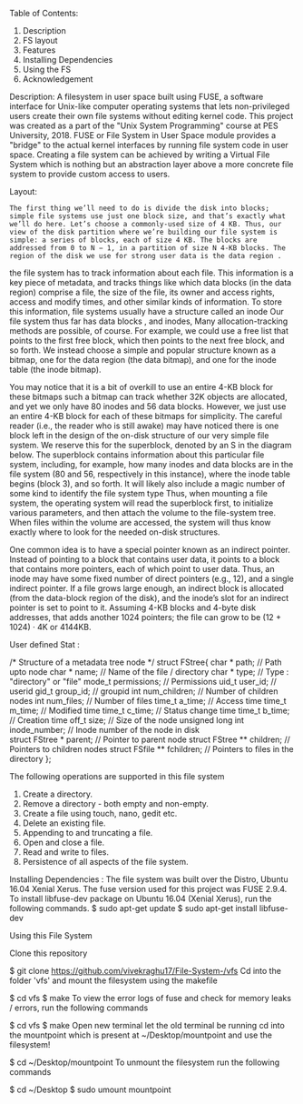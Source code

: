 Table of Contents:
1.	Description 
2.	FS layout 
3.	Features
4.	Installing Dependencies  
5.	Using the FS
6.	 Acknowledgement


Description:
	A filesystem in user space built using FUSE, a software interface for Unix-like computer operating systems that lets non-privileged users create their own file systems without editing kernel code. This project was created as a part of the "Unix System Programming" course at PES University, 2018.
	FUSE or File System in User Space module provides a "bridge" to the actual kernel interfaces by running file system code in user space. Creating a file system can be achieved by writing a Virtual File System which is nothing but an abstraction layer above a more concrete file system to provide custom access to users.

Layout:

	The first thing we’ll need to do is divide the disk into blocks; simple file systems use just one block size, and that’s exactly what we’ll do here. Let’s choose a commonly-used size of 4 KB. Thus, our view of the disk partition where we’re building our file system is simple: a series of blocks, each of size 4 KB. The blocks are addressed from 0 to N − 1, in a partition of size N 4-KB blocks. The region of the disk we use for strong user data is the data region .
the file system has to track information about each file. This information is a key piece of metadata, and tracks things like which data blocks (in the data region) comprise a file, the size of the file, its owner and access rights, access and modify times, and other similar kinds of information. To store this information, file systems usually have a structure called an inode
Our file system thus far has data blocks , and inodes, Many allocation-tracking methods are possible, of course. For example, we could use a free list that points to the first free block, which then points to the next free block, and so forth. We instead choose a simple and popular structure known as a bitmap, one for the data region (the data bitmap), and one for the inode table (the inode bitmap).

You may notice that it is a bit of overkill to use an entire 4-KB block for these bitmaps such a bitmap can track whether 32K objects are allocated, and yet we only have 80 inodes and 56 data blocks. However, we just use an entire 4-KB block for each of these bitmaps for simplicity. The careful reader (i.e., the reader who is still awake) may have noticed there is one block left in the design of the on-disk structure of our very simple file system. We reserve this for the superblock, denoted by an S in the diagram below. The superblock contains information about this particular file system, including, for example, how many inodes and data blocks are in the file system (80 and 56, respectively in this instance), where the inode table begins (block 3), and so forth. It will likely also include a magic number of some kind to identify the file system type
Thus, when mounting a file system, the operating system will read the superblock first, to initialize various parameters, and then attach the volume to the file-system tree. When files within the volume are accessed, the system will thus know exactly where to look for the needed on-disk structures.

One common idea is to have a special pointer known as an indirect pointer. Instead of pointing to a block that contains user data, it points to a block that contains more pointers, each of which point to user data. Thus, an inode may have some fixed number of direct pointers (e.g., 12), and a single indirect pointer. If a file grows large enough, an indirect block is allocated (from the data-block region of the disk), and the inode’s slot for an indirect pointer is set to point to it.
Assuming 4-KB blocks and 4-byte disk addresses, that adds another 1024 pointers; the file can grow to be (12 + 1024) · 4K or 4144KB.

User defined Stat :

/*
	Structure of a metadata tree node
	*/
	struct FStree{
	    char * path;                    // Path upto node
	    char * name;                    // Name of the file / directory
	    char * type;                    // Type : "directory" or "file"
	    mode_t permissions;		        // Permissions 
	    uid_t user_id;		            // userid
	    gid_t group_id;		            // groupid
	    int num_children;               // Number of children nodes
	    int num_files;		            // Number of files
	    time_t a_time;                  // Access time
	    time_t m_time;                  // Modified time
	    time_t c_time;                  // Status change time
	    time_t b_time;                  // Creation time
	    off_t size;                     // Size of the node
	    unsigned long int inode_number; // Inode number of the node in disk    
	    struct FStree * parent;         // Pointer to parent node
	    struct FStree ** children;      // Pointers to children nodes
	    struct FSfile ** fchildren;     // Pointers to files in the directory
	};

The following operations are supported in this file system
1.	Create a directory.
2.	Remove a directory - both empty and non-empty.
3.	Create a file using touch, nano, gedit etc.
4.	Delete an existing file.
5.	Appending to and truncating a file.
6.	Open and close a file.
7.	Read and write to files.
8.	Persistence of all aspects of the file system.

Installing Dependencies :
	The file system was built over the Distro, Ubuntu 16.04 Xenial Xerus. The fuse version used for this project was FUSE 2.9.4. To install libfuse-dev package on Ubuntu 16.04 (Xenial Xerus), run the following commands.
$ sudo apt-get update
$ sudo apt-get install libfuse-dev

Using this File System

Clone this repository

$ git clone https://github.com/vivekraghu17/File-System-/vfs
Cd into the folder 'vfs' and mount the filesystem using the makefile

$ cd vfs
$ make
To view the error logs of fuse and check for memory leaks / errors, run the following commands

$ cd vfs
$ make 
Open new terminal let the old terminal be running 
cd into the mountpoint which is present at ~/Desktop/mountpoint and use the filesystem!

$ cd ~/Desktop/mountpoint
To unmount the filesystem run the following commands

$ cd ~/Desktop
$ sudo umount mountpoint


